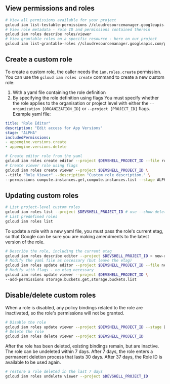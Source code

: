 ## View permissions and roles
```sh
# View all permissions available for your project
gcloud iam list-testable-permissions //cloudresourcemanager.googleapis.com/projects/$DEVSHELL_PROJECT_ID
# View role metadata - role ID and permissions contained therein
gcloud iam roles describe roles/viewer
# View grantable roles on a specific resource - here on our project
gcloud iam list-grantable-roles //cloudresourcemanager.googleapis.com/projects/$DEVSHELL_PROJECT_ID
```

## Create a custom role
To create a custom role, the caller needs the `iam.roles.create` permission.
You can use the `gcloud iam roles create` command to create a new custom role:
1. With a yaml file containing the role definition
1. By specifying the role definition using flags
You must specify whether the role applies to the organisation or project level with either the `--organization [ORGANIZATION_ID]` or `--project [PROJECT_ID]` flags.
Example yaml file:
```yaml
title: "Role Editor"
description: "Edit access for App Versions"
stage: "ALPHA"
includedPermissions:
- appengine.versions.create
- appengine.versions.delete
```
```sh
# Create editor role from the yaml
gcloud iam roles create editor --project $DEVSHELL_PROJECT_ID --file role-definition.yaml
# Create viewer role using flags
gcloud iam roles create viewer --project $DEVSHELL_PROJECT_ID \
--title "Role Viewer" --description "Custom role description." \
--permissions compute.instances.get,compute.instances.list --stage ALPHA
```

## Updating custom roles
```sh
# List project-level custom roles
gcloud iam roles list --project $DEVSHELL_PROJECT_ID # use --show-deleted to show deleted roles
# List predefined roles
gcloud iam roles list
```
To update a role with a new yaml file, you must pass the role's current etag, so that Google can be sure you are making amendments to the latest version of the role.
```sh
# Describe the role, including the current etag
gcloud iam roles describe editor --project $DEVSHELL_PROJECT_ID > new-role-definition.yaml
# Modify the yaml file as necessary (but leave the etag)
gcloud iam roles update editor --project $DEVSHELL_PROJECT_ID --file new-role-definition.yaml
# Modify with flags - no etag necessary
gcloud iam roles update viewer --project $DEVSHELL_PROJECT_ID \
--add-permissions storage.buckets.get,storage.buckets.list
```

## Disable/delete custom roles
When a role is disabled, any policy bindings related to the role are inactivated, so the role's permissions will not be granted.
```sh
# Disable the role
gcloud iam roles update viewer --project $DEVSHELL_PROJECT_ID --stage DISABLED
# Delete the role
gcloud iam roles delete viewer --project $DEVSHELL_PROJECT_ID
```
After the role has been deleted, existing bindings remain, but are inactive. The role can be undeleted within 7 days. After 7 days, the role enters a permanent deletion process that lasts 30 days. After 37 days, the Role ID is available to be used again.
```sh
# restore a role deleted in the last 7 days
gcloud iam roles undelete viewer --project $DEVSHELL_PROJECT_ID
```
